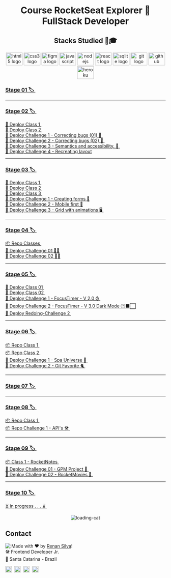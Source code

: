 <h1 align="center"> Course RocketSeat Explorer 🚀 FullStack Developer </h1>

###

<div align="center">

## Stacks Studied 💼🎓

  <img src="https://cdn.jsdelivr.net/gh/devicons/devicon/icons/html5/html5-original.svg" height="40" width="52" alt="html5 logo"  />
  <img src="https://cdn.jsdelivr.net/gh/devicons/devicon/icons/css3/css3-original.svg" height="40" width="52" alt="css3 logo"  />
  <img src="https://cdn.jsdelivr.net/gh/devicons/devicon/icons/figma/figma-original.svg" height="40" width="52" alt="figma logo"   />        
  <img src="https://cdn.jsdelivr.net/gh/devicons/devicon/icons/javascript/javascript-original.svg" height="40" width="52" alt="javascript logo"  />
  <img src="https://cdn.jsdelivr.net/gh/devicons/devicon/icons/nodejs/nodejs-original.svg" height="40" width="52" alt="nodejs logo"  />
  <img src="https://cdn.jsdelivr.net/gh/devicons/devicon/icons/react/react-original-wordmark.svg" height="40" width="52" alt="react logo" />
  <img src="https://cdn.jsdelivr.net/gh/devicons/devicon/icons/sqlite/sqlite-original-wordmark.svg" height="40" width="52" alt="sqlite logo" /> 
  <img src="https://cdn.jsdelivr.net/gh/devicons/devicon/icons/git/git-original.svg" height="40" width="52" alt="git logo"  />
  <img src="https://cdn.jsdelivr.net/gh/devicons/devicon/icons/github/github-original.svg" height="40" width="52" alt="github logo"   />
  <img src="https://cdn.jsdelivr.net/gh/devicons/devicon/icons/heroku/heroku-original-wordmark.svg" height="40" width="52" alt="heroku logo"   />
                                              
</div>
 
### <a  href="https://github.com/renyzeraa/rocketseat-explorer/tree/master/Stage01"> Stage 01 🏷 </a>&nbsp;
<hr>

### <a  href="https://github.com/renyzeraa/explorer-rocketseat/tree/master/Stage02"> Stage 02 🏷 </a>&nbsp;

<a href="https://renyzeraa.github.io/rocketseat-explorer/Stage02/aula1"> 🛫 Deploy Class 1 </a>&nbsp; </br>
<a href="https://renyzeraa.github.io/rocketseat-explorer/Stage02/aula2"> 🛫 Deploy Class 2 </a>&nbsp; </br>
<a href="https://renyzeraa.github.io/rocketseat-explorer/Stage02/Challenge1"> 🛫 Deploy Challenge 1 - Correcting bugs (01) 👀 </a>&nbsp; </br>
<a href="https://renyzeraa.github.io/rocketseat-explorer/Stage02/Challenge2"> 🛫 Deploy Challenge 2 - Correcting bugs (02) 👀 </a>&nbsp; </br>
<a href="https://renyzeraa.github.io/rocketseat-explorer/Stage02/Challenge3"> 🛫 Deploy Challenge 3 - Semantics and accessibility. 💜 </a>&nbsp; </br>
<a href="https://renyzeraa.github.io/rocketseat-explorer/Stage02/Challenge4"> 🛫 Deploy Challenge 4 - Recreating layout</a>&nbsp; </br>

<hr>
 
### <a align="center" href="https://github.com/renyzeraa/explorer-rocketseat/tree/master/Stage03"> Stage 03 🏷 </a>&nbsp;
<a href="https://renyzeraa.github.io/rocketseat-explorer/Stage03/aula1"> 🚀 Deploy Class 1 </a>&nbsp; </br>
 <a href="https://renyzeraa.github.io/rocketseat-explorer/Stage03/aula2"> 🚀 Deploy Class 2 </a>&nbsp; </br>
 <a href="https://renyzeraa.github.io/rocketseat-explorer/Stage03/aula3"> 🚀 Deploy Class 3 </a>&nbsp; </br>
<a href="https://renyzeraa.github.io/rocketseat-explorer/Stage03/Challenge1"> 🚀 Deploy Challenge 1 - Creating forms 📲</a>&nbsp;  
  <a href="https://renyzeraa.github.io/rocketseat-explorer/Stage03/Challenge2"> 🚀 Deploy Challenge 2 - Mobile first 📱</a>&nbsp; </br>
<a href="https://renyzeraa.github.io/rocketseat-explorer/Stage03/Challenge3"> 🚀 Deploy Challenge 3 - Grid with animations 🖥 </a>&nbsp; </br>
<hr>

### <a align="center" href="https://github.com/renyzeraa/explorer-rocketseat/tree/master/Stage04"> Stage 04 🏷 </a>&nbsp;

<a href="https://github.com/renyzeraa/explorer-rocketseat/tree/master/Stage04/aulas"> 📦 Repo Classes </a>&nbsp; </br>
<a href="https://renyzeraa.github.io/rocketseat-explorer/Stage04/Challenge1"> 🛫 Deploy Challenge 01 ✍🏽</a>&nbsp; </br>
<a href="https://renyzeraa.github.io/rocketseat-explorer/Stage04/Challenge2"> 🛫 Deploy Challenge 02 ✍🏽</a>&nbsp; <hr>

### <a align="center" href="https://github.com/renyzeraa/rocketseat-explorer/tree/master/Stage05"> Stage 05 🏷 </a>&nbsp;

<a href="https://renyzeraa.github.io/rocketseat-explorer/Stage05/Aula01"> 🚀 Deploy Class 01 </a>&nbsp; </br>
<a href="https://renyzeraa.github.io/rocketseat-explorer/Stage05/Aula02"> 🚀 Deploy Class 02 </a>&nbsp; </br>
<a href="https://renyzeraa.github.io/rocketseat-explorer/Stage05/Challenge1"> 🚀 Deploy Challenge 1 - FocusTimer - V 2.0 ⌚️ </a>&nbsp; </br>
<a href="https://renyzeraa.github.io/rocketseat-explorer/Stage05/Challenge2"> 🚀 Deploy Challenge 2 - FocusTimer - V 3.0 Dark Mode 🕐⬛️⬜️</a>&nbsp; </br>
<a href="https://renyzeraa.github.io/rocketseat-explorer/Stage05/Redoing-Challenge2"> 🚀 Deploy Redoing-Challenge 2 </a>&nbsp; </br>

<hr>

### <a align="center" href="https://github.com/renyzeraa/rocketseat-explorer/tree/master/Stage06"> Stage 06 🏷 </a>&nbsp;

<a href="https://github.com/renyzeraa/rocketseat-explorer/tree/master/Stage06/aula1"> 📦 Repo Class 1 </a>&nbsp; </br>
<a href="https://github.com/renyzeraa/rocketseat-explorer/tree/master/Stage06/aula2"> 📦 Repo Class 2 </a>&nbsp; </br>
<a href="https://renyzeraa.github.io/rocketseat-explorer/Stage06/Challenge1"> 🛫 Deploy Challenge 1 - Spa Universe 🌌 </a>&nbsp; </br>
<a href="https://renyzeraa.github.io/rocketseat-explorer/Stage06/Challenge2"> 🛫 Deploy Challenge 2 - Git Favorite 🐈 </a>&nbsp; </br>

<hr>

### <a align="center" href="https://github.com/renyzeraa/rocketseat-explorer/tree/master/Stage07"> Stage 07 🏷 </a>&nbsp; </br>

<hr>

### <a align="center" href="https://github.com/renyzeraa/rocketseat-explorer/tree/master/Stage08"> Stage 08 🏷 </a>&nbsp; </br>

<a href="https://github.com/renyzeraa/rocketseat-explorer/tree/master/Stage08/Aula01"> 📦 Repo Class 1 </a>&nbsp; </br>
<a href="https://github.com/renyzeraa/rocketseat-explorer/tree/master/Stage08/Challenge01"> 📦 Repo Challenge 1 - API's 🛠 </a>&nbsp; </br>

<hr>

### <a align="center" href="https://github.com/renyzeraa/rocketseat-explorer/tree/master/Stage09"> Stage 09 🏷 </a>&nbsp; </br>

<a href="https://github.com/renyzeraa/rocketseat-explorer/tree/master/Stage09/Aula01/rocketnotes"> 📦 Class 1 - RocketNotes </a>&nbsp; </br>
<a href="https://renyzeraa.github.io/rocketseat-explorer/Stage09/Challenge01"> 🚀 Deploy Challenge 01 - GPM Project 🚗 </a>&nbsp; </br>
<a href="https://rocketmovies-eight.vercel.app/"> 🚀 Deploy Challenge 02 - RocketMovies 🎥 </a>&nbsp; </br>

<hr>

### <a align="center" href="https://github.com/renyzeraa/rocketseat-explorer/tree/master/Stage10"> Stage 10 🏷 </a>&nbsp; </br>

<a href="#"> ⏳ in progress . . . ⌛️ </a>&nbsp; </br>

<div align="center">
  
![loading-cat](https://user-images.githubusercontent.com/101990719/175840620-1627db7d-a201-403c-a5c5-3b3420593140.gif)
</div>

## Contact

<img align="left" src="https://avatars.githubusercontent.com/renyzeraa?size=100">

Made with ❤️ by [Renan Silva](https://github.com/renyzeraa)! <br>
🛠 Frontend Developer Jr. <br>
📍 Santa Catarina - Brazil <br>

<a href="https://www.linkedin.com/in/renyzeraa" target="_blank"><img src="https://img.shields.io/badge/LinkedIn-0077B5?style=flat&logo=linkedin&logoColor=white" alt="LinkedIn Badge" height="20"></a>&nbsp;
<a href="mailto:renansilvaytb@gmail.com" target="_blank"><img src="https://img.shields.io/badge/Gmail-D14836?style=flat&logo=gmail&logoColor=white" alt="Gmail Badge" height="20"></a>&nbsp;
<a href="#"><img src="https://img.shields.io/badge/Discord-%237289DA.svg?logo=discord&logoColor=white" title="renan_s#7826" alt="Discord Badge" height="20"></a>&nbsp;
<a href="https://www.github.com/renyzeraa" target="_blank"><img src="https://img.shields.io/badge/GitHub-100000?style=flat&logo=github&logoColor=white" alt="GitHub Badge" height="20"></a>&nbsp;

<br clear="left"/>
